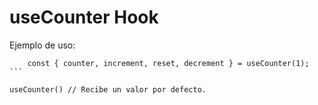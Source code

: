 # useCounter Hook

Ejemplo de uso:
````
    const { counter, increment, reset, decrement } = useCounter(1);
```

useCounter() // Recibe un valor por defecto.